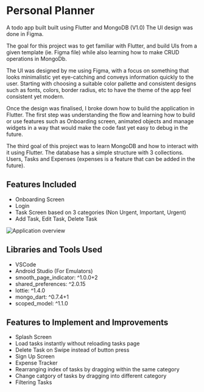 # Personal Planner 

A todo app built built using Flutter and MongoDB (V1.0) The UI design was done in Figma.

The goal for this project was to get familiar with Flutter, and build UIs from a given template (ie. Figma file) while also learning how to make CRUD operations in MongoDb.

The UI was designed by me using Figma, with a focus on something that looks minimalistic yet eye-catching and conveys information quickly to the user. Starting with choosing a suitable color pallette and consistent designs such as fonts, colors, border radius, etc to have the theme of the app feel consistent yet modern.

Once the design was finalised, I broke down how to build the application in Flutter. The first step was understanding the flow and learning how to build or use features such as Onboarding screen, animated objects and manage widgets in a way that would make the code fast yet easy to debug in the future.

The third goal of this project was to learn MongoDB and how to interact with it using Flutter. The database has a simple structure with 3 collections. Users, Tasks and Expenses (expenses is a feature that can be added in the future).

## Features Included
- Onboarding Screen
- Login
- Task Screen based on 3 categories (Non Urgent, Important, Urgent)
- Add Task, Edit Task, Delete Task

![Application overview](https://i.imgur.com/896weoW.gif)

## Libraries and Tools Used
- VSCode
- Android Studio (For Emulators)
- smooth_page_indicator: ^1.0.0+2
- shared_preferences: ^2.0.15
- lottie: ^1.4.0
- mongo_dart: ^0.7.4+1
- scoped_model: ^1.1.0

## Features to Implement and Improvements
- Splash Screen
- Load tasks instantly without reloading tasks page
- Delete Task on Swipe instead of button press
- Sign Up Screen
- Expense Tracker
- Rearranging index of tasks by dragging within the same category
- Change catgory of tasks by dragging into different category
- Filtering Tasks 

